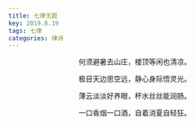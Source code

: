 ```yaml
---
title: 七律无题
key: 2019.8.19
tags: 七律
categories: 律诗
---
```


<p align="center">何须避暑去山庄，楼顶等闲也清凉。
</p>
<p align="center">极目天边思空远，静心身际悟灵光。
</p>
<p align="center">薄云淡淡好养眼，杯水丝丝能润肠。
</p>
<p align="center">一口香烟一口酒，自着消夏自轻狂。
</p>
<p align="center"></br>
</p>
